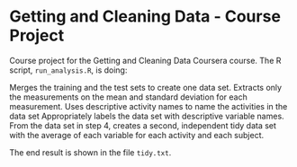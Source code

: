 # Getting and Cleaning Data - Course Project
Course project for the Getting and Cleaning Data Coursera course.
The R script, `run_analysis.R`, is doing:

Merges the training and the test sets to create one data set.
Extracts only the measurements on the mean and standard deviation for each measurement.
Uses descriptive activity names to name the activities in the data set
Appropriately labels the data set with descriptive variable names.
From the data set in step 4, creates a second, independent tidy data set with the average of each variable for each activity and each subject.

The end result is shown in the file `tidy.txt`.
